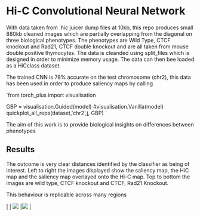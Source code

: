# Hi-C Convolutional Neural Network
With data taken from .hic juicer dump files at 10kb, this repo produces small 880kb cleaned images which are partially overlapping from the diagonal on 
three biological phenotypes. The phenotypes are Wild Type, CTCF knockout and Rad21, CTCF double knockout and are all taken from mouse double positive thymocytes. 
The data is cleanded using split_files which is designed in order to minimize memory usage. The data can then bee loaded as a HiCclass dataset. 

The trained CNN is 78% accurate on the test chromosome (chr2), this data has been used in order to produce saliency maps by calling 

`from torch_plus import visualisation

GBP = visualisation.Guided(model) #visualisation.Vanilla(model) 
quickplot_all_reps(dataset,'chr2',j, GBP) `

The aim of this work is to provide biological insights on differences between phenotypes  

## Results 
The outcome is very clear distances identified by the classifier as being of interest. Left to right the images displayed show the saliency map, the HiC map and 
the saliency map overlayed onto the Hi-C map. Top to bottom the images are wild type, CTCF knockout and CTCF, Rad21 Knockout.

[](https://gitlab.doc.ic.ac.uk/ealjibur/CNN/blob/master/output_example/Picture_1)

This behaviour is replicable across many regions

| [](https://gitlab.doc.ic.ac.uk/ealjibur/CNN/blob/master/output_example/Picture_2.png) | ![](https://gitlab.doc.ic.ac.uk/ealjibur/CNN/blob/master/output_example/Picture_3.png) |![](https://gitlab.doc.ic.ac.uk/ealjibur/CNN/blob/master/output_example/Picture_4.png) |